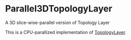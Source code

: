 # Parallel3DTopologyLayer
A  3D slice-wise-parallel version of Topology Layer


This is a CPU-parallized implementation of [TopologyLayer](https://github.com/bruel-gabrielsson/TopologyLayer).
